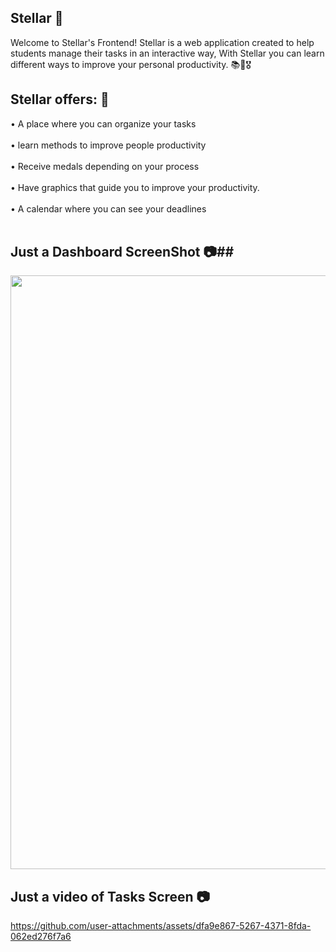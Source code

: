 ## Stellar 🌠 ##

Welcome to Stellar's Frontend! Stellar is a web application created to help students manage their tasks in an interactive way, With Stellar you can learn different ways to improve your personal productivity. 📚🌠🎖️


##  Stellar offers: 👀 ##

<p align="left">• A place where you can organize your tasks <br><br>
• learn methods to improve people productivity <br><br>
• Receive medals depending on your process <br><br>
• Have graphics that guide you to improve your productivity. <br><br>
• A calendar where you can see your deadlines <br><br> 

## Just a Dashboard ScreenShot 📷##

<img src="https://github.com/user-attachments/assets/38fa90ad-7475-4c08-8578-ef90da4ee776" width="950" />

## Just a video of Tasks Screen 📷 ##

https://github.com/user-attachments/assets/dfa9e867-5267-4371-8fda-062ed276f7a6
